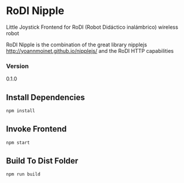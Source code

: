 # RoDI Nipple

Little Joystick Frontend for RoDI (Robot Didáctico inalámbrico) wireless robot

RoDI Nipple is the combination of the great library nipplejs http://yoannmoinet.github.io/nipplejs/ and the RoDI HTTP capabilities

### Version
0.1.0

## Install Dependencies
```bash
npm install 
```

## Invoke Frontend
```bash
npm start
```

## Build To Dist Folder
```bash
npm run build
```
